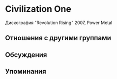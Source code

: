 # Civilization One

Дискография
"Revolution Rising" 2007, Power Metal

## Отношения с другими группами


## Обсуждения


## Упоминания

